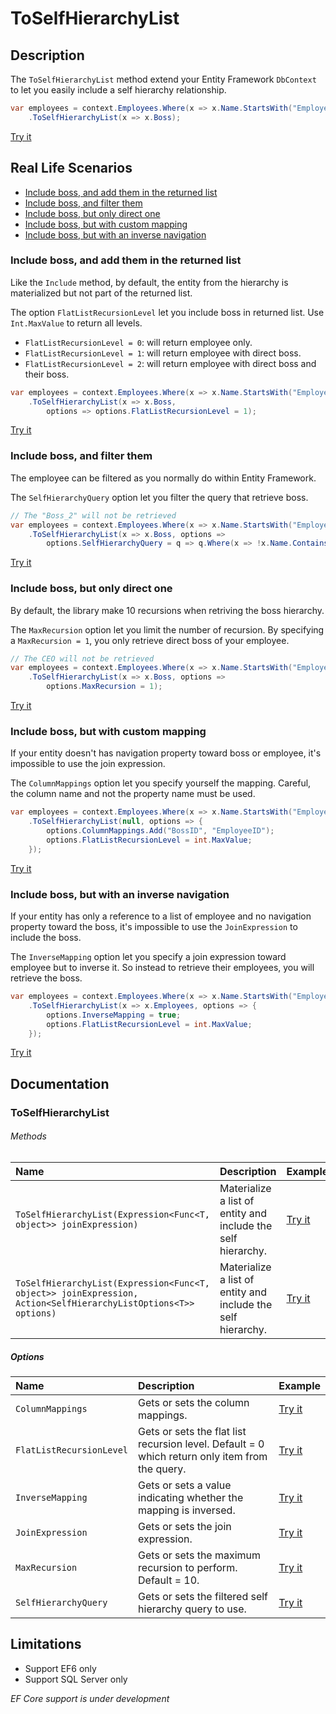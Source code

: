 # ToSelfHierarchyList

## Description

The `ToSelfHierarchyList` method extend your Entity Framework `DbContext` to let you easily include a self hierarchy relationship.

```csharp
var employees = context.Employees.Where(x => x.Name.StartsWith("Employee_"))
	.ToSelfHierarchyList(x => x.Boss);
```
[Try it](https://dotnetfiddle.net/DxcWZv)

## Real Life Scenarios

- [Include boss, and add them in the returned list](#include-boss-and-add-them-in-the-returned-list)
- [Include boss, and filter them](#include-boss-and-filter-them)
- [Include boss, but only direct one](#include-boss-but-only-direct-one)
- [Include boss, but with custom mapping](#include-boss-but-with-custom-mapping)
- [Include boss, but with an inverse navigation](#include-boss-but-with-an-inverse-navigation)

### Include boss, and add them in the returned list
Like the `Include` method, by default, the entity from the hierarchy is materialized but not part of the returned list.

The option `FlatListRecursionLevel` let you include boss in returned list. Use `Int.MaxValue` to return all levels.
- `FlatListRecursionLevel = 0`: will return employee only.
- `FlatListRecursionLevel = 1`: will return employee with direct boss.
- `FlatListRecursionLevel = 2`: will return employee with direct boss and their boss.

```csharp
var employees = context.Employees.Where(x => x.Name.StartsWith("Employee_"))
	.ToSelfHierarchyList(x => x.Boss, 
		options => options.FlatListRecursionLevel = 1);
```
[Try it](https://dotnetfiddle.net/ayQSS2)

### Include boss, and filter them
The employee can be filtered as you normally do within Entity Framework. 

The `SelfHierarchyQuery` option let you filter the query that retrieve boss.

```csharp
// The "Boss_2" will not be retrieved
var employees = context.Employees.Where(x => x.Name.StartsWith("Employee_"))
	.ToSelfHierarchyList(x => x.Boss, options => 
		options.SelfHierarchyQuery = q => q.Where(x => !x.Name.Contains("2")));
```
[Try it](https://dotnetfiddle.net/qO9xxc)

### Include boss, but only direct one
By default, the library make 10 recursions when retriving the boss hierarchy.

The `MaxRecursion` option let you limit the number of recursion. By specifying a `MaxRecursion = 1`, you only retrieve direct boss of your employee.

```csharp
// The CEO will not be retrieved
var employees = context.Employees.Where(x => x.Name.StartsWith("Employee_"))
	.ToSelfHierarchyList(x => x.Boss, options => 
		options.MaxRecursion = 1);
```
[Try it](https://dotnetfiddle.net/k3v62H)

### Include boss, but with custom mapping
If your entity doesn't has navigation property toward boss or employee, it's impossible to use the join expression.

The `ColumnMappings` option let you specify yourself the mapping. Careful, the column name and not the property name must be used.

```csharp
var employees = context.Employees.Where(x => x.Name.StartsWith("Employee_"))
	.ToSelfHierarchyList(null, options => {
		options.ColumnMappings.Add("BossID", "EmployeeID");
		options.FlatListRecursionLevel = int.MaxValue;
	});
```
[Try it](https://dotnetfiddle.net/8f8bRZ)

### Include boss, but with an inverse navigation
If your entity has only a reference to a list of employee and no navigation property toward the boss, it's impossible to use the `JoinExpression` to include the boss.

The `InverseMapping` option let you specify a join expression toward employee but to inverse it. So instead to retrieve their employees, you will retrieve the boss.

```csharp
var employees = context.Employees.Where(x => x.Name.StartsWith("Employee_"))
	.ToSelfHierarchyList(x => x.Employees, options => {
		options.InverseMapping = true;
		options.FlatListRecursionLevel = int.MaxValue;
	});
```
[Try it](https://dotnetfiddle.net/02j86m)

## Documentation

### ToSelfHierarchyList

###### Methods

| Name | Description | Example |
| :--- | :---------- | :------ |
| `ToSelfHierarchyList(Expression<Func<T, object>> joinExpression)` | Materialize a list of entity and include the self hierarchy. | [Try it](https://dotnetfiddle.net/9GOCnF) |
| `ToSelfHierarchyList(Expression<Func<T, object>> joinExpression, Action<SelfHierarchyListOptions<T>> options)` | Materialize a list of entity and include the self hierarchy. | [Try it](https://dotnetfiddle.net/lQmiyh) |


##### Options
| Name | Description | Example |
| :--- | :---------- | :------ |
| `ColumnMappings` | Gets or sets the column mappings. | [Try it](https://dotnetfiddle.net/YTDUZh) |
| `FlatListRecursionLevel` | Gets or sets the flat list recursion level. Default = 0 which return only item from the query. | [Try it](https://dotnetfiddle.net/2pQQSC) |
| `InverseMapping` | Gets or sets a value indicating whether the mapping is inversed. | [Try it](https://dotnetfiddle.net/A1nAje) |
| `JoinExpression` | Gets or sets the join expression. | [Try it](https://dotnetfiddle.net/et5k7e) |
| `MaxRecursion` | Gets or sets the maximum recursion to perform. Default = 10. | [Try it](https://dotnetfiddle.net/olEspi) |
| `SelfHierarchyQuery` | Gets or sets the filtered self hierarchy query to use. | [Try it](https://dotnetfiddle.net/vSzefx) |

## Limitations

- Support EF6 only
- Support SQL Server only

_EF Core support is under development_
